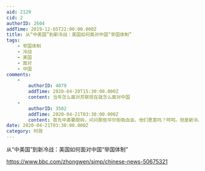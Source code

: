 ```yaml
---
aid: 2129
cid: 2
authorID: 2604
addTime: 2019-12-05T22:00:00.000Z
title: 从“中美国”到新冷战：美国如何面对中国“举国体制”
tags:
    - 举国体制
    - 冷战
    - 美国
    - 面对
    - 中国
comments:
    -
        authorID: 4079
        addTime: 2020-04-20T15:30:00.000Z
        content: 当年怎么面对苏联现在就怎么面对中国
    -
        authorID: 3502
        addTime: 2020-04-21T03:30:00.000Z
        content: 首先中美要脱钩，问问那些华尔街吸血虫，他们愿意吗？呵呵。但是新冷战是大势所趋，吸血虫们只是让这个过程缓慢一些罢了。
date: 2020-04-21T03:30:00.000Z
category: 时政
---
```


从“中美国”到新冷战：美国如何面对中国“举国体制”

https://www.bbc.com/zhongwen/simp/chinese-news-50675321
